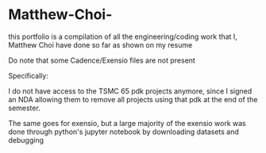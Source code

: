 # Matthew-Choi-

this portfolio is a compilation of all the engineering/coding work that 
I, Matthew Choi have done so far as shown on my resume

Do note that some Cadence/Exensio files are not present 

Specifically:

I do not have access to the TSMC 65 pdk projects anymore, since I signed an NDA allowing
them to remove all projects using that pdk at the end of the semester.

The same goes for exensio, but a large majority of the exensio work was done through python's
jupyter notebook by downloading datasets and debugging
